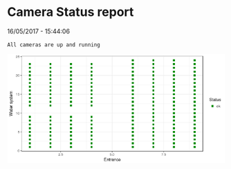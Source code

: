 Camera Status report
================
16/05/2017 - 15:44:06

    All cameras are up and running

![](camreport_files/figure-markdown_github/unnamed-chunk-2-1.png)

